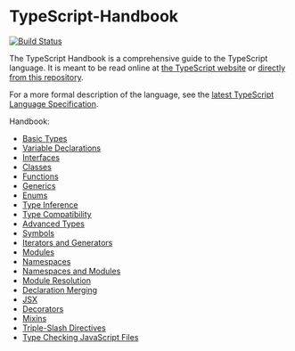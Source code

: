 # TypeScript-Handbook

[![Build Status](https://travis-ci.org/Microsoft/TypeScript-Handbook.svg)](https://travis-ci.org/Microsoft/TypeScript-Handbook)

The TypeScript Handbook is a comprehensive guide to the TypeScript language.
It is meant to be read online at [the TypeScript website](https://www.typescriptlang.org/docs/handbook/basic-types.html) or [directly from this repository](./pages/Basic%20Types.md).

For a more formal description of the language, see the [latest TypeScript Language Specification](https://github.com/Microsoft/TypeScript/blob/master/doc/spec.md).

Handbook:

* [Basic Types](pages/Basic%20Types.md)
* [Variable Declarations](pages/Variable%20Declarations.md)
* [Interfaces](pages/Interfaces.md)
* [Classes](pages/Classes.md)
* [Functions](pages/Functions.md)
* [Generics](pages/Generics.md)
* [Enums](pages/Enums.md)
* [Type Inference](pages/Type%20Inference.md)
* [Type Compatibility](pages/Type%20Compatibility.md)
* [Advanced Types](pages/Advanced%20Types.md)
* [Symbols](pages/Symbols.md)
* [Iterators and Generators](pages/Iterators%20and%20Generators.md)
* [Modules](pages/Modules.md)
* [Namespaces](pages/Namespaces.md)
* [Namespaces and Modules](pages/Namespaces%20and%20Modules.md)
* [Module Resolution](pages/Module%20Resolution.md)
* [Declaration Merging](pages/Declaration%20Merging.md)
* [JSX](pages/JSX.md)
* [Decorators](pages/Decorators.md)
* [Mixins](pages/Mixins.md)
* [Triple-Slash Directives](pages/Triple-Slash%20Directives.md)
* [Type Checking JavaScript Files](pages/Type%20Checking%20JavaScript%20Files.md)